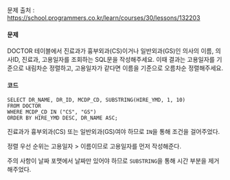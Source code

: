 문제 출처 : https://school.programmers.co.kr/learn/courses/30/lessons/132203

#### 문제
DOCTOR 테이블에서 진료과가 흉부외과(CS)이거나 일반외과(GS)인 의사의 이름, 의사ID, 진료과, 고용일자를 조회하는 SQL문을 작성해주세요. 이때 결과는 고용일자를 기준으로 내림차순 정렬하고, 고용일자가 같다면 이름을 기준으로 오름차순 정렬해주세요.

#### 코드
```
SELECT DR_NAME, DR_ID, MCDP_CD, SUBSTRING(HIRE_YMD, 1, 10)
FROM DOCTOR
WHERE MCDP_CD IN ("CS", "GS")
ORDER BY HIRE_YMD DESC, DR_NAME ASC;
```

진료과가 흉부외과(CS) 또는 일반외과(GS)여야 하므로 `IN`을 통해 조건을 걸어주었다.

정렬 우선 순위는 고용일자 > 이름이므로 고용일자를 먼저 작성해준다.

주의 사항이 날짜 포맷에서 날짜만 있어야 하므로 `SUBSTRING`을 통해 시간 부분을 제거해주었다.